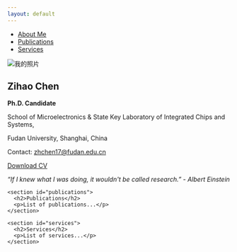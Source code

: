 ```yaml
---
layout: default
---
```


<div class="container">
  <div class="sidebar">
    <nav class="menu">
      <ul>
        <li><a href="#about" class="current">About Me</a></li>
        <li><a href="#publications">Publications</a></li>
        <li><a href="#services">Services</a></li>
      </ul>
    </nav>
  </div>

  <div class="main-content">
    <section id="about">
      <div class="profile-header">
        <img src="{{ site.baseurl }}/assets/images/profile.jpg" alt="我的照片" class="profile-img"/>
        <div class="info">
          <h1>Zihao Chen</h1>
          <p><strong>Ph.D. Candidate</strong></p>
          <p>School of Microelectronics & State Key Laboratory of Integrated Chips and Systems,</p>
          <p>Fudan University, Shanghai, China</p>
          <p>Contact: <a href="mailto:zhchen17@fudan.edu.cn">zhchen17@fudan.edu.cn</a></p>
          <!-- 添加CV链接和名言 -->
          <p><a href="path/to/your/cv.pdf" target="_blank">Download CV</a></p>
          <p><em>“If I knew what I was doing, it wouldn't be called research.” - Albert Einstein</em></p>
        </div>
      </div>
    </section>

    <section id="publications">
      <h2>Publications</h2>
      <p>List of publications...</p>
    </section>

    <section id="services">
      <h2>Services</h2>
      <p>List of services...</p>
    </section>
  </div>
</div>

